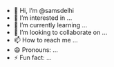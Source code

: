- 👋 Hi, I’m @samsdelhi
- 👀 I’m interested in ...
- 🌱 I’m currently learning ...
- 💞️ I’m looking to collaborate on ...
- 📫 How to reach me ...
- 😄 Pronouns: ...
- ⚡ Fun fact: ...

<!---
samsdelhi/samsdelhi is a ✨ special ✨ repository because its `README.md` (this file) appears on your GitHub profile.
You can click the Preview link to take a look at your changes.
--->
